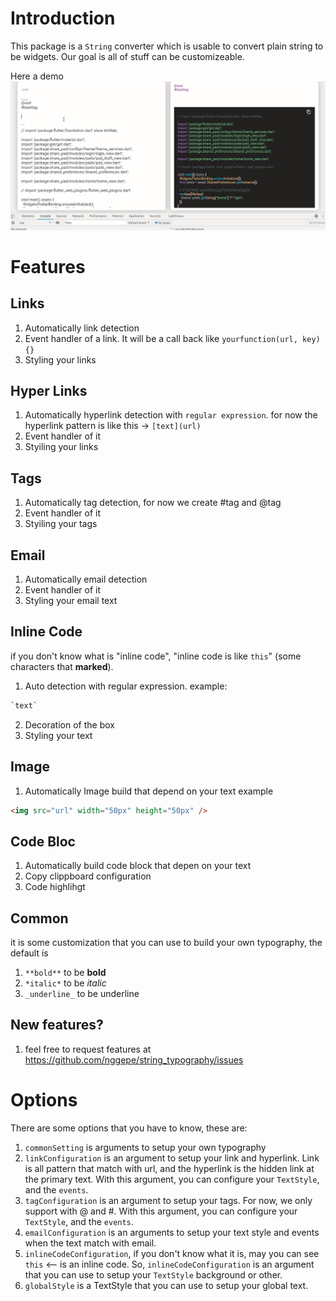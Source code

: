 # Introduction

This package is a `String` converter which is usable to convert plain string to be widgets.
Our goal is all of stuff can be customizeable.

Here a demo
<img src="https://raw.githubusercontent.com/nggepe/string_typography/master/doc/st_demo.gif" />

# Features


## Links

1. Automatically link detection
2. Event handler of a link. It will be a call back like `yourfunction(url, key){}`
3. Styling your links

## Hyper Links

1. Automatically hyperlink detection with `regular expression`. for now the hyperlink pattern is like this -> `[text](url)` 
2. Event handler of it
3. Styiling your links

## Tags

1. Automatically tag detection, for now we create #tag and @tag
2. Event handler of it
3. Styiling your tags

## Email

1. Automatically email detection
2. Event handler of it
3. Styling your email text

## Inline Code

if you don't know what is "inline code", "inline code is like `this`" (some characters that **marked**).

1. Auto detection with regular expression.
example: 
```dart
`text`
```
2. Decoration of the box
3. Styling your text

## Image

1. Automatically Image build that depend on your text
example
```html
<img src="url" width="50px" height="50px" />
```

## Code Bloc

1. Automatically build code block that depen on your text
2. Copy clippboard configuration
3. Code highlihgt

## Common

it is some customization that you can use to build your own typography, the default is

1. `**bold**` to be **bold**
2. `*italic*` to be *italic*
3. `_underline_` to be underline

## New features?

1. feel free to request features at https://github.com/nggepe/string_typography/issues

# Options

There are some options that you have to know, these are:

1. `commonSetting` is arguments to setup your own typography
2. `linkConfiguration` is an argument to setup your link and hyperlink. Link is all pattern that match with url, and the hyperlink is the hidden link at the primary text. With this argument, you can configure your `TextStyle`, and the `events`.
3. `tagConfiguration` is an argument to setup your tags. For now, we only support with @ and #.  With this argument, you can configure your `TextStyle`, and the `events`.
4. `emailConfiguration` is an arguments to setup your text style and events when the text match with email.
5. `inlineCodeConfiguration`, if you don't know what it is, may you can see `this` <-- is an inline code. So, `inlineCodeConfiguration` is an argument that you can use to setup your `TextStyle` background or other.
6. `globalStyle` is a TextStyle that you can use to setup your global text.


